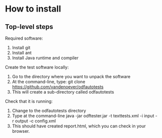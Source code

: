 # How to install

## Top-level steps

Required software:

1. Install git
2. Install ant
3. Install Java runtime and compiler

Create the test software locally:

1. Go to the directory where you want to unpack the software
2. At the command-line, type:
        git clone https://github.com/vandenoever/odfautotests
3. This will create a sub-directory called odfautotests

Check that it is running:

1. Change to the odfautotests directory
2. Type at the command-line
        java -jar odftester.jar -t texttests.xml -i input -r output -c config.xml
3. This should have created report.html, which you can check in your browser.


